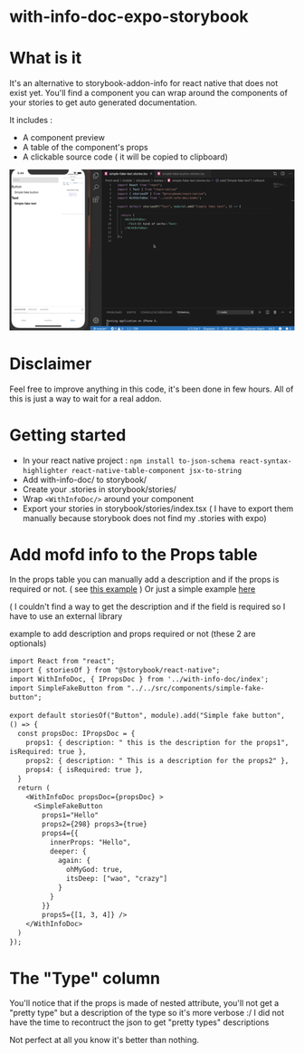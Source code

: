 # with-info-doc-expo-storybook

# What is it 

It's an alternative to storybook-addon-info for react native that does not exist yet.
You'll find a component you can wrap around the components of your stories to get auto generated documentation.

It includes : 
- A component preview
- A table of the component's props
- A clickable source code ( it will be copied to clipboard)

![](with-doc-info.gif)


# Disclaimer 
Feel free to improve anything in this code, it's been done in few hours.
All of this is just a way to wait for a real addon.


# Getting started 
- In your react native project :
 ```npm install to-json-schema react-syntax-highlighter react-native-table-component jsx-to-string```
- Add with-info-doc/ to storybook/
- Create your .stories in storybook/stories/
- Wrap ```<WithInfoDoc/>``` around your component
- Export your stories in storybook/stories/index.tsx ( I have to export them manually because storybook does not find my  .stories with expo)

# Add mofd info to the Props table

In the props table you can manually add a description and if the props is required or not.
( see [this example](#https://github.com/RobinLebhar/with-info-doc-expo-storybook/blob/master/example-with-extra-info.stories.tsx) )
Or just a simple example [here](#https://github.com/RobinLebhar/with-info-doc-expo-storybook/blob/master/example.stories.tsx)

( I couldn't find a way to get the description and if the field is required so I have to use an external library 

example to add description and props required or not (these 2 are optionals)

```
import React from "react";
import { storiesOf } from "@storybook/react-native";
import WithInfoDoc, { IPropsDoc } from '../with-info-doc/index';
import SimpleFakeButton from "../../src/components/simple-fake-button";

export default storiesOf("Button", module).add("Simple fake button", () => {
  const propsDoc: IPropsDoc = {
    props1: { description: " this is the description for the props1", isRequired: true },
    props2: { description: " This is a description for the props2" },
    props4: { isRequired: true },
  }
  return (
    <WithInfoDoc propsDoc={propsDoc} >
      <SimpleFakeButton
        props1="Hello"
        props2={298} props3={true}
        props4={{
          innerProps: "Hello",
          deeper: {
            again: {
              ohMyGod: true,
              itsDeep: ["wao", "crazy"]
            }
          }
        }}
        props5={[1, 3, 4]} />
    </WithInfoDoc>
  )
});
  ```
  
 # The "Type" column
  
  
You'll notice that if the props is made of nested attribute, you'll not get a "pretty type"  but a description of the type so it's more verbose :/ I did not have the time to recontruct the json to get "pretty types" descriptions

  
 Not perfect at all you know it's better than nothing. 
  

